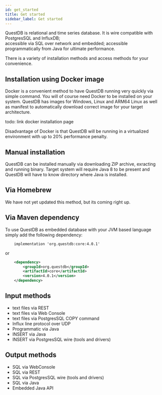 ```yaml
---
id: get_started
title: Get started
sidebar_label: Get started
---
```


QuestDB is relational and time series database. It is wire compatible with PostgresSQL and InfluxDB;  
accessible via SQL over network and embedded; accessible programmatically from Java for ultimate performance.

There is a variety of installation methods and access methods for your convenience.

## Installation using Docker image

Docker is a convenient method to have QuestDB running very quickly via simple command. You will of course need Docker
to be installed on your system. QuestDB has images for Windows, Linux and ARM64 Linux as well as manifest to automatically
download correct image for your target architecture.

todo: link docker installation page

Disadvantage of Docker is that QuestDB will be running in a virtualized environment with up to 20% performance penalty.

## Manual installation

QuestDB can be installed manually via downloading ZIP archive, exracting and running binary. Target system will require Java 8
to be present and QuestDB will have to know directory where Java is installed.

## Via Homebrew

We have not yet updated this method, but its coming right up.

## Via Maven dependency

To use QuestDB as embedded database with your JVM based language simply add the following dependency:

```
    implementation 'org.questdb:core:4.0.1'
```

or

```xml
    <dependency>
        <groupId>org.questdb</groupId>
        <artifactId>core</artifactId>
        <version>4.0.1</version>
    </dependency>
```

## Input methods

- text files via REST
- text files via Web Console
- text files via PostgresSQL COPY command
- Influx line protocol over UDP
- Programmatic via Java
- INSERT via Java
- INSERT via PostgresSQL wire (tools and drivers)

## Output methods

- SQL via WebConsole
- SQL via REST
- SQL via PostgresSQL wire (tools and drivers)
- SQL via Java
- Embedded Java API
